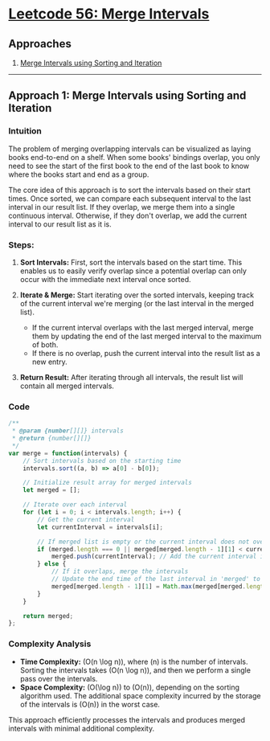 # [Leetcode 56: Merge Intervals](https://leetcode.com/problems/merge-intervals/)

## Approaches
1. [Merge Intervals using Sorting and Iteration](#approach-1-merge-intervals-using-sorting-and-iteration)

---

## Approach 1: Merge Intervals using Sorting and Iteration

### Intuition

The problem of merging overlapping intervals can be visualized as laying books end-to-end on a shelf. When some books' bindings overlap, you only need to see the start of the first book to the end of the last book to know where the books start and end as a group.

The core idea of this approach is to sort the intervals based on their start times. Once sorted, we can compare each subsequent interval to the last interval in our result list. If they overlap, we merge them into a single continuous interval. Otherwise, if they don't overlap, we add the current interval to our result list as it is.

### Steps:

1. **Sort Intervals:** First, sort the intervals based on the start time. This enables us to easily verify overlap since a potential overlap can only occur with the immediate next interval once sorted.

2. **Iterate & Merge:** Start iterating over the sorted intervals, keeping track of the current interval we're merging (or the last interval in the merged list).
   - If the current interval overlaps with the last merged interval, merge them by updating the end of the last merged interval to the maximum of both.
   - If there is no overlap, push the current interval into the result list as a new entry.

3. **Return Result:** After iterating through all intervals, the result list will contain all merged intervals.

### Code

```javascript
/**
 * @param {number[][]} intervals
 * @return {number[][]}
 */
var merge = function(intervals) {
    // Sort intervals based on the starting time
    intervals.sort((a, b) => a[0] - b[0]);

    // Initialize result array for merged intervals
    let merged = [];

    // Iterate over each interval
    for (let i = 0; i < intervals.length; i++) {
        // Get the current interval
        let currentInterval = intervals[i];

        // If merged list is empty or the current interval does not overlap with the last merged interval:
        if (merged.length === 0 || merged[merged.length - 1][1] < currentInterval[0]) {
            merged.push(currentInterval); // Add the current interval into merged list
        } else {
            // If it overlaps, merge the intervals
            // Update the end time of the last interval in 'merged' to be the max end time
            merged[merged.length - 1][1] = Math.max(merged[merged.length - 1][1], currentInterval[1]);
        }
    }

    return merged;
};
```

### Complexity Analysis

- **Time Complexity:** \(O(n \log n)\), where \(n\) is the number of intervals. Sorting the intervals takes \(O(n \log n)\), and then we perform a single pass over the intervals.
- **Space Complexity:** \(O(\log n)\) to \(O(n)\), depending on the sorting algorithm used. The additional space complexity incurred by the storage of the intervals is \(O(n)\) in the worst case.

This approach efficiently processes the intervals and produces merged intervals with minimal additional complexity.

